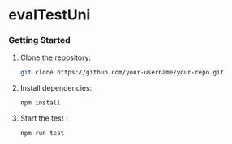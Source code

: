 # evalTestUni

### Getting Started

1. Clone the repository:

    ```bash
    git clone https://github.com/your-username/your-repo.git
    ```

2. Install dependencies:

    ```bash
    npm install
    ```

3. Start the test :

    ```bash
    npm run test
    ```

